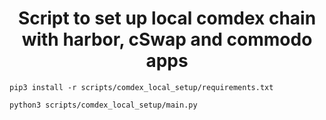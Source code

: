 <h1 align="center">Script to set up local comdex chain with harbor, cSwap and commodo apps </h1>

```shell
pip3 install -r scripts/comdex_local_setup/requirements.txt

python3 scripts/comdex_local_setup/main.py
```